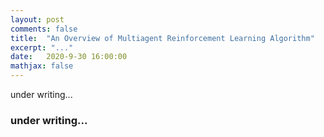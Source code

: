 ```yaml
---
layout: post
comments: false
title:  "An Overview of Multiagent Reinforcement Learning Algorithm"
excerpt: "..."
date:   2020-9-30 16:00:00
mathjax: false
---
```


under writing...



### under writing...
